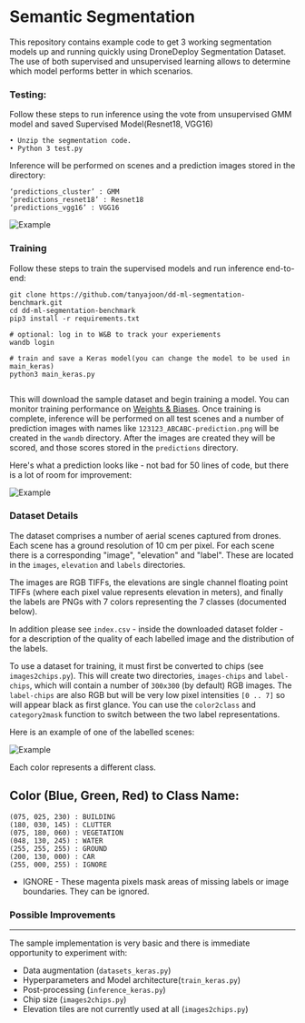 Semantic Segmentation 
===

This repository contains example code to get 3 working segmentation models up and running quickly using DroneDeploy Segmentation Dataset. The use of both supervised and unsupervised learning allows to determine which model performs better in which scenarios. 

### Testing: 
Follow these steps to run inference using the vote from unsupervised GMM model and saved Supervised Model(Resnet18, VGG16) 
```
• Unzip the segmentation code.
• Python 3 test.py 
```
Inference will be performed on scenes and a prediction images stored in the directory: 
```
‘predictions_cluster’ : GMM 
‘predictions_resnet18’ : Resnet18 
‘predictions_vgg16’ : VGG16 
```

![Example](https://github.com/dronedeploy/dd-ml-segmentation-benchmark/raw/master/img/example.jpg)

### Training

Follow these steps to train the supervised models and run inference end-to-end:

```
git clone https://github.com/tanyajoon/dd-ml-segmentation-benchmark.git
cd dd-ml-segmentation-benchmark
pip3 install -r requirements.txt

# optional: log in to W&B to track your experiements
wandb login

# train and save a Keras model(you can change the model to be used in main_keras)
python3 main_keras.py


```

This will download the sample dataset and begin training a model. You can monitor training performance on [Weights & Biases](https://www.wandb.com/). Once training is complete, inference will be performed on all test scenes and a number of prediction images with names like `123123_ABCABC-prediction.png` will be created in the `wandb` directory. After the images are created they will be scored, and those scores stored in the `predictions` directory. 

Here's what a prediction looks like - not bad for 50 lines of code, but there is a lot of room for improvement:

![Example](https://github.com/dronedeploy/dd-ml-segmentation-benchmark/raw/master/img/out.gif)

### Dataset Details

The dataset comprises a number of aerial scenes captured from drones. Each scene has a ground resolution of 10 cm per pixel. For each scene there is a corresponding "image", "elevation" and "label". These are located in the `images`, `elevation` and `labels` directories.

The images are RGB TIFFs, the elevations are single channel floating point TIFFs (where each pixel value represents elevation in meters), and finally the labels are PNGs with 7 colors representing the 7 classes (documented below).

In addition please see `index.csv` - inside the downloaded dataset folder - for a description of the quality of each labelled image and the distribution of the labels.

To use a dataset for training, it must first be converted to chips (see `images2chips.py`). This will create two directories, `images-chips` and `label-chips`, which will contain a number of `300x300` (by default) RGB images. The `label-chips` are also RGB but will be very low pixel intensities `[0 .. 7]` so will appear black as first glance. You can use the `color2class` and `category2mask` function to switch between the two label representations.

Here is an example of one of the labelled scenes:

![Example](https://github.com/dronedeploy/dd-ml-segmentation-benchmark/raw/master/img/15efe45820_D95DF0B1F4INSPIRE-label.png)

Each color represents a different class.

Color (Blue, Green, Red) to Class Name:
---
```
(075, 025, 230) : BUILDING
(180, 030, 145) : CLUTTER
(075, 180, 060) : VEGETATION
(048, 130, 245) : WATER
(255, 255, 255) : GROUND
(200, 130, 000) : CAR
(255, 000, 255) : IGNORE
```

- IGNORE - These magenta pixels mask areas of missing labels or image boundaries. They can be ignored.

### Possible Improvements
----
The sample implementation is very basic and there is immediate opportunity to experiment with:
- Data augmentation (`datasets_keras.py`)
- Hyperparameters and Model architecture(`train_keras.py`)
- Post-processing (`inference_keras.py`)
- Chip size (`images2chips.py`)
- Elevation tiles are not currently used at all (`images2chips.py`)
